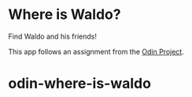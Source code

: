 # Where is Waldo?

Find Waldo and his friends!

This app follows an assignment from the [Odin Project](https://www.theodinproject.com/courses/javascript/lessons/where-s-waldo-a-photo-tagging-app-javascript?ref=lnav).
# odin-where-is-waldo
